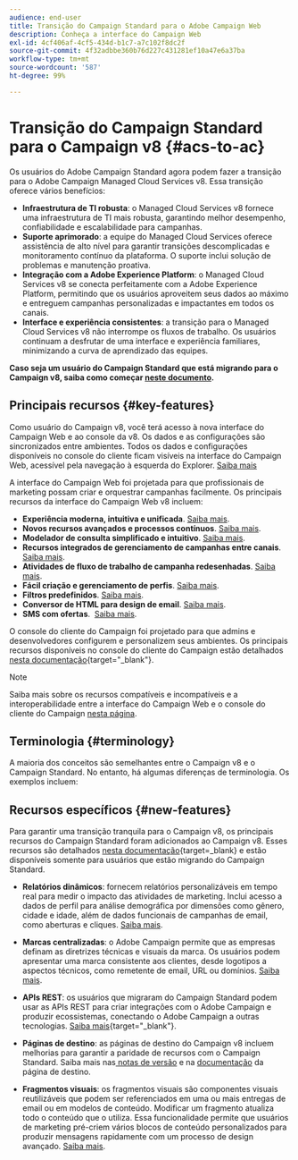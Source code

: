 ```yaml
---
audience: end-user
title: Transição do Campaign Standard para o Adobe Campaign Web
description: Conheça a interface do Campaign Web
exl-id: 4cf406af-4cf5-434d-b1c7-a7c102f8dc2f
source-git-commit: 4f32adbbe360b76d227c431281ef10a47e6a37ba
workflow-type: tm+mt
source-wordcount: '587'
ht-degree: 99%

---
```


# Transição do Campaign Standard para o Campaign v8 {#acs-to-ac}

Os usuários do Adobe Campaign Standard agora podem fazer a transição para o Adobe Campaign Managed Cloud Services v8. Essa transição oferece vários benefícios:

* **Infraestrutura de TI robusta**: o Managed Cloud Services v8 fornece uma infraestrutura de TI mais robusta, garantindo melhor desempenho, confiabilidade e escalabilidade para campanhas.
* **Suporte aprimorado**: a equipe do Managed Cloud Services oferece assistência de alto nível para garantir transições descomplicadas e monitoramento contínuo da plataforma. O suporte inclui solução de problemas e manutenção proativa.
* **Integração com a Adobe Experience Platform**: o Managed Cloud Services v8 se conecta perfeitamente com a Adobe Experience Platform, permitindo que os usuários aproveitem seus dados ao máximo e entreguem campanhas personalizadas e impactantes em todos os canais.
* **Interface e experiência consistentes**: a transição para o Managed Cloud Services v8 não interrompe os fluxos de trabalho. Os usuários continuam a desfrutar de uma interface e experiência familiares, minimizando a curva de aprendizado das equipes.

**Caso seja um usuário do Campaign Standard que está migrando para o Campaign v8, saiba como começar [neste documento](../../adoption/home.md).**

<!--
As a Campaign Standard user, we now offer you a way to migrate to Adobe Campaign v8. You will benefit from both the new Campaign Web interface and the v8 console.
-->

## Principais recursos {#key-features}

Como usuário do Campaign v8, você terá acesso à nova interface do Campaign Web e ao console da v8. Os dados e as configurações são sincronizados entre ambientes. Todos os dados e configurações disponíveis no console do cliente ficam visíveis na interface do Campaign Web, acessível pela navegação à esquerda do Explorer. [Saiba mais](../get-started/user-interface.md#user-interface-explorer)

A interface do Campaign Web foi projetada para que profissionais de marketing possam criar e orquestrar campanhas facilmente. Os principais recursos da interface do Campaign Web v8 incluem:

* **Experiência moderna, intuitiva e unificada**. [Saiba mais](../get-started/connect-to-campaign.md).
* **Novos recursos avançados e processos contínuos**. [Saiba mais](../get-started/user-interface.md).
* **Modelador de consulta simplificado e intuitivo**. [Saiba mais](../query/query-modeler-overview.md).
* **Recursos integrados de gerenciamento de campanhas entre canais**.  [Saiba mais](../msg/gs-messages.md).
* **Atividades de fluxo de trabalho de campanha redesenhadas**. [Saiba mais](../workflows/gs-workflows.md).
* **Fácil criação e gerenciamento de perfis**. [Saiba mais](../audience/about-recipients.md).
* **Filtros predefinidos**. [Saiba mais](../get-started/predefined-filters.md).
* **Conversor de HTML para design de email**. [Saiba mais](../email/existing-content.md).
* **SMS com ofertas**.  [Saiba mais](../msg/offers.md).

O console do cliente do Campaign foi projetado para que admins e desenvolvedores configurem e personalizem seus ambientes. Os principais recursos disponíveis no console do cliente do Campaign estão detalhados [nesta documentação](https://experienceleague.adobe.com/pt-br/docs/campaign/campaign-v8/new/whats-new){target="_blank"}.

>[!NOTE]
>
>Saiba mais sobre os recursos compatíveis e incompatíveis e a interoperabilidade entre a interface do Campaign Web e o console do cliente do Campaign [nesta página](../get-started/capability-matrix.md).

## Terminologia {#terminology}

A maioria dos conceitos são semelhantes entre o Campaign v8 e o Campaign Standard. No entanto, há algumas diferenças de terminologia. Os exemplos incluem:

<!--
* Profiles are **Recipients** in the console. [Learn more](../audience/gs-audiences-recipients.md).
* Test profiles are **Seed addresses**. [Learn more](../preview-test/test-deliveries.md).
* The delivery preparation is the **Delivery analysis**. [Learn more](../monitor/prepare-send.md).
* Audiences are **Lists**. [Learn more](../audience/gs-audiences-recipients.md).
-->

<!--
* Custom resources are **Schemas**
* Messages are referred to as **Deliveries**
* Roles are configured with **Named Rights**
* Security Groups are **Operator Groups**
* Organizational units are managed through **Folder Permissions**
* Product users are **Operators** in the client console
* Delivery preparation is the **Delivery analysis** in the client console
-->

## Recursos específicos {#new-features}

Para garantir uma transição tranquila para o Campaign v8, os principais recursos do Campaign Standard foram adicionados ao Campaign v8. Esses recursos são detalhados [nesta documentação](https://experienceleague.adobe.com/pt-br/docs/experience-cloud/campaign/campaign-standard-migration-home){target=_blank} e estão disponíveis somente para usuários que estão migrando do Campaign Standard.

* **Relatórios dinâmicos**: fornecem relatórios personalizáveis em tempo real para medir o impacto das atividades de marketing. Inclui acesso a dados de perfil para análise demográfica por dimensões como gênero, cidade e idade, além de dados funcionais de campanhas de email, como aberturas e cliques. [Saiba mais](../reporting/dynamic-reporting/get-started-reporting.md).

* **Marcas centralizadas**: o Adobe Campaign permite que as empresas definam as diretrizes técnicas e visuais da marca. Os usuários podem apresentar uma marca consistente aos clientes, desde logotipos a aspectos técnicos, como remetente de email, URL ou domínios. [Saiba mais](../administration/branding/branding-gs.md).

* **APIs REST**: os usuários que migraram do Campaign Standard podem usar as APIs REST para criar integrações com o Adobe Campaign e produzir ecossistemas, conectando o Adobe Campaign a outras tecnologias. [Saiba mais](https://experienceleague.adobe.com/docs/campaign/campaign-v8/developer/apis/get-started-apis.html?lang=pt-BR){target="_blank"}.

* **Páginas de destino**: as páginas de destino do Campaign v8 incluem melhorias para garantir a paridade de recursos com o Campaign Standard. Saiba mais nas[ notas de versão](../rn/release-notes.md#new-24-4) e na [documentação](../landing-pages/get-started-lp.md) da página de destino.

* **Fragmentos visuais**: os fragmentos visuais são componentes visuais reutilizáveis que podem ser referenciados em uma ou mais entregas de email ou em modelos de conteúdo. Modificar um fragmento atualiza todo o conteúdo que o utiliza. Essa funcionalidade permite que usuários de marketing pré-criem vários blocos de conteúdo personalizados para produzir mensagens rapidamente com um processo de design avançado. [Saiba mais](../content/use-visual-fragments.md).

<!--
* Delivery Alerting: In addition to viewing notifications directly in Campaign, Adobe Campaign also provides an email alerting system to trigger email alerts to users or external stakeholders of important system activities. Create, manage, and receive customizable alerts and dashboards to keep track of delivery successes or failures. Adobe Campaign Delivery Alerting boosts efficiency by keeping all involved Adobe Campaign users in a company automatically informed about the delivery execution status, via email and dashboard. 

* Landing Pages: Landing pages are web forms that can be used to capture information on your audiences, offer subscriptions to a service, display data and grow your database. Landing pages can also be used for acquiring or updating existing profiles, and to set up a double opt-in mechanism, allowing you to protect the platform from wrong or invalid email addresses, or spambots. [Learn more](../landing-pages/get-started-lp.md)
-->